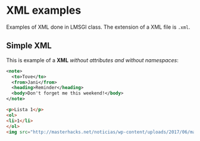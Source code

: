 # XML examples

Examples of XML done in LMSGI class. The extension of a XML file is `.xml`.

## Simple XML

This is example of a **XML** _without attributes and without namespaces_:

```xml
<note>
  <to>Tove</to>
  <from>Jani</from>
  <heading>Reminder</heading>
  <body>Don't forget me this weekend!</body>
</note>
```
```html
<p>Lista 1</p>
<ol>
<li>1</li>
</ol>
<img src="http://masterhacks.net/noticias/wp-content/uploads/2017/06/masterhakcs_google_recibe_multa_union_europea.jpg" alt="Google"/>
```
